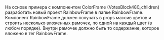 На основе примера с компонентом ColorFrame (VotesBlock480_children) разработать новый проект RainbowFrame в папке RainbowFrame.
Компонент RainbowFrame должен получать в props массив цветов и строить несколько вложенных рамочек, по одной на каждый цвет (в любом порядке). Внутри рамочек должно быть то содержание, которое вложено в тег RainbowFrame.